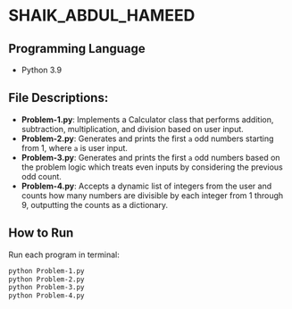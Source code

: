# SHAIK_ABDUL_HAMEED

## Programming Language
- Python 3.9

## File Descriptions:
- **Problem-1.py**: Implements a Calculator class that performs addition, subtraction, multiplication, and division based on user input.
- **Problem-2.py**: Generates and prints the first `a` odd numbers starting from 1, where `a` is user input.
- **Problem-3.py**: Generates and prints the first `a` odd numbers based on the problem logic which treats even inputs by considering the previous odd count.
- **Problem-4.py**: Accepts a dynamic list of integers from the user and counts how many numbers are divisible by each integer from 1 through 9, outputting the counts as a dictionary.

## How to Run
Run each program in terminal:
```bash
python Problem-1.py
python Problem-2.py
python Problem-3.py
python Problem-4.py

